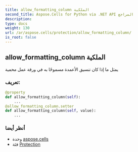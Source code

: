 ```yaml
---
title: allow_formatting_column الملكية
second_title: Aspose.Cells for Python via .NET API المراجع
description:
type: docs
weight: 130
url: /ar/aspose.cells/protection/allow_formatting_column/
is_root: false
---
```

##  allow_formatting_column الملكية

يمثل ما إذا كان تنسيق الأعمدة مسموحًا به في ورقة عمل محمية
###  تعريف:
```python
@property
def allow_formatting_column(self):
    ...
@allow_formatting_column.setter
def allow_formatting_column(self, value):
    ...
```

###  أنظر أيضا
* وحدة [aspose.cells](../../)
* فئة [Protection](/cells/python-net/ar/aspose.cells/protection)
